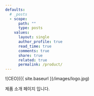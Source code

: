 ```yaml
---
defaults:
  # _posts
  - scope:
      path: ""
      type: posts
    values:
      layout: single
      author_profile: true
      read_time: true
      comments: true
      share: true
      related: true
      permalink: /product/
---
```


![CEO]({{ site.baseurl }}/images/logo.jpg)

제품 소개 페이지 입니다.
